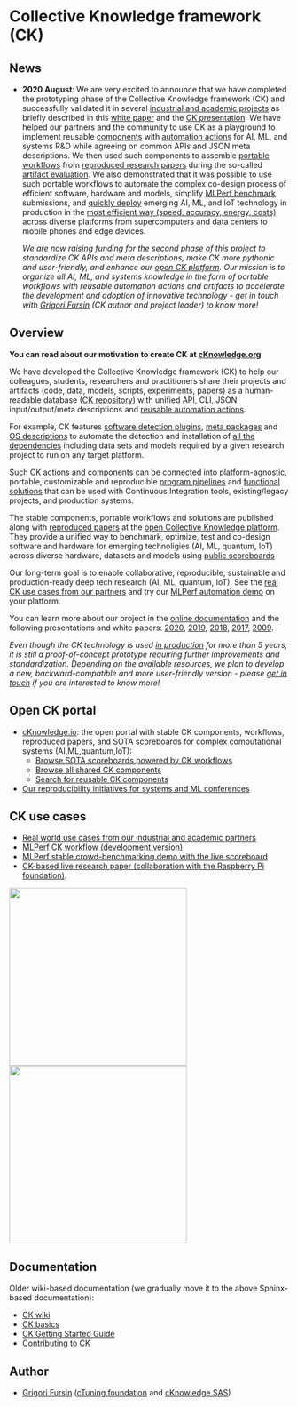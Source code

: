 # Collective Knowledge framework (CK)

## News

* **2020 August**: We are very excited to announce that we have completed 
  the prototyping phase of the Collective Knowledge framework (CK)
  and successfully validated it in several [industrial and academic projects](https://cKnowledge.org/partners)
  as briefly described in this [white paper](https://arxiv.org/abs/2006.07161)
  and the [CK presentation](https://cKnowledge.io/presentation/ck).
  We have helped our partners and the community to use CK as a playground to implement reusable 
  [components]( https://cknowledge.io/?q=%22digital-component%22 ) with [automation actions]( https://cKnowledge.io/actions ) 
  for AI, ML, and systems R&D while agreeing on common APIs and JSON meta descriptions. 
  We then used such components to assemble [portable workflows](https://cknowledge.io/programs)
  from [reproduced research papers](https://cknowledge.io/reproduced-papers) during 
  the so-called [artifact evaluation](https://cTuning.org/ae).
  We also  demonstrated that it was possible to use such portable workflows 
  to automate the complex co-design process of efficient software, hardware and models, 
  simplify [MLPerf benchmark](https://mlperf.org) submissions,
  and [quickly deploy]( https://cKnowledge.io/solution )  emerging AI, ML, and IoT technology in production
  in the [most efficient way (speed, accuracy, energy, costs)]( https://cKnowledge.io/results ) 
  across diverse platforms from supercomputers and data centers to mobile phones and edge devices.

  *We are now raising funding for the second phase of this project to standardize CK APIs and meta descriptions, 
  make CK more pythonic and user-friendly, and enhance our [open CK platform](https://cKnowledge.io). 
  Our mission is to organize all AI, ML, and systems knowledge in the form of portable workflows
  with reusable automation actions and artifacts
  to accelerate the development and adoption of innovative technology -
  get in touch with [Grigori Fursin](https://cKnowledge.io/@gfursin) (CK author and project leader) to know more!*

## Overview

**You can read about our motivation to create CK at [cKnowledge.org](https://cKnowledge.org)**

We have developed the Collective Knowledge framework (CK) to help our colleagues, students, researchers and practitioners
share their projects and artifacts (code, data, models, scripts, experiments, papers)
as a human-readable database ([CK repository]( https://cKnowledge.io/repos )) 
with unified API, CLI, JSON input/output/meta descriptions
and [reusable automation actions](https://cKnowledge.io/actions).

For example, CK features 
[software detection plugins](https://cKnowledge.io/soft), 
[meta packages](https://cKnowledge.io/packages) 
and [OS descriptions](https://cKnowledge.io/c/os)
to automate the detection and installation of [all the dependencies](https://cknowledge.io/c/solution/mlperf-inference-v0.5-detection-openvino-ssd-mobilenet-coco-500-linux/#dependencies) 
including data sets and models required by a given research project to run on any target platform.

Such CK actions and components can be connected into platform-agnostic, 
portable, customizable and reproducible [program pipelines](https://cKnowledge.io/programs) 
and [functional solutions](https://cKnowledge.io/solutions)
that can be used with Continuous Integration tools, 
existing/legacy projects, and production systems.

The stable components, portable workflows and solutions are published along 
with [reproduced papers](https://cKnowledge.io/reproduced-papers) 
at the [open Collective Knowledge platform](https://cKnowledge.io).
They provide a unified way to benchmark, optimize, test and co-design
software and hardware for emerging technoligies (AI, ML, quantum, IoT)
across diverse hardware, datasets and models using [public scoreboards](https://cKnowledge.io/results)

Our long-term goal is to enable collaborative, reproducible, sustainable and production-ready deep tech research (AI, ML, quantum, IoT).
See the [real CK use cases from our partners](https://cKnowledge.org/partners.html)
and try our [MLPerf automation demo](https://cKnowledge.io/demo) on your platform.

You can learn more about our project in the [online documentation](https://cKnowledge.io/docs)
and the following presentations and white papers: 
[2020]( https://arxiv.org/abs/2006.07161 ),
[2019]( https://doi.org/10.5281/zenodo.2556147 ),
[2018]( https://cknowledge.io/c/report/rpi3-crowd-tuning-2017-interactive ),
[2017]( https://www.slideshare.net/GrigoriFursin/enabling-open-and-reproducible-computer-systems-research-the-good-the-bad-and-the-ugly ),
[2009]( https://hal.inria.fr/inria-00436029v2 ).

*Even though the CK technology is used [in production](https://cKnowledge.org/partners.html) for more than 5 years, it is still a proof-of-concept prototype requiring further improvements and standardization. Depending on the available resources, we plan to develop a new, backward-compatible and more user-friendly version - please [get in touch](https://cKnowledge.org/contacts.html) if you are interested to know more!*


## Open CK portal

* [cKnowledge.io](https://cKnowledge.io): the open portal with stable CK components, workflows, reproduced papers, and SOTA scoreboards for complex computational systems (AI,ML,quantum,IoT):
  * [Browse SOTA scoreboards powered by CK workflows](https://cKnowledge.io/reproduced-results)
  * [Browse all shared CK components](https://cKnowledge.io/browse)
  * [Search for reusable CK components](https://cKnowledge.io)
* [Our reproducibility initiatives for systems and ML conferences](https://cTuning.org/ae)




## CK use cases

* [Real world use cases from our industrial and academic partners](https://cKnowledge.org/partners.html)
* [MLPerf CK workflow (development version)](https://github.com/ctuning/ck-mlperf)
* [MLPerf stable crowd-benchmarking demo with the live scoreboard](https://cKnowledge.io/test)
* [CK-based live research paper (collaboration with the Raspberry Pi foundation)](https://cKnowledge.io/report/rpi3-crowd-tuning-2017-interactive).

[<img src="https://img.youtube.com/vi/DIkZxraTmGM/0.jpg" width="320">](https://www.youtube.com/watch?v=DIkZxraTmGM)
[<img src="https://img.youtube.com/vi/VpedDdia5yY/0.jpg" width="320">](https://www.youtube.com/watch?v=VpedDdia5yY)







## Documentation

Older wiki-based documentation (we gradually move it to the above Sphinx-based documentation):

* [CK wiki](https://github.com/ctuning/ck/wiki)
* [CK basics](https://michel.steuwer.info/About-CK)
* [CK Getting Started Guide](https://github.com/ctuning/ck/wiki/First-steps)
* [Contributing to CK](https://github.com/ctuning/ck/wiki/Adding-new-workflows)



## Author

* [Grigori Fursin](https://cKnowledge.io/@gfursin) ([cTuning foundation](https://cTuning.org) and [cKnowledge SAS](https://www.linkedin.com/company/cknowledge))
